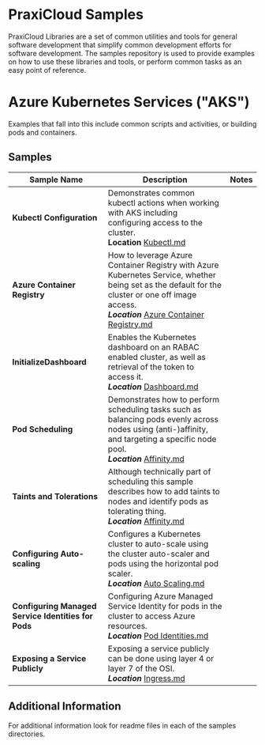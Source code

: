# PraxiCloud Samples
PraxiCloud Libraries are a set of common utilities and tools for general software development that simplify common development efforts for software development. The samples repository is used to provide examples on how to use these libraries and tools, or perform common tasks as an easy point of reference.



# Azure Kubernetes Services ("AKS")

Examples that fall into this include common scripts and activities, or building pods and containers.

## Samples

|Sample Name| Description | Notes |
| ------------- | ------------- | ------------- |
|**Kubectl Configuration**| Demonstrates common kubectl actions when working with AKS including configuring access to the cluster.<br />**Location** [Kubectl.md](Azure%20Kubernetes%20Service/Configuration/Kubectl.md) |  |
|**Azure Container Registry**| How to leverage Azure Container Registry with Azure Kubernetes Service, whether being set as the default for the cluster or one off image access.<br />***Location*** [Azure Container Registry.md](Azure%20Kubernetes%20Service/Configuration/Azure%20Container%20Registry.md) | |
|**InitializeDashboard**|Enables the Kubernetes dashboard on an RABAC enabled cluster, as well as retrieval of the token to access it.<br>***Location*** [Dashboard.md](Azure%20Kubernetes%20Service/Configuration/Dashboard.md)|  |
|**Pod Scheduling**|Demonstrates how to perform scheduling tasks such as balancing pods evenly across nodes using (anti-)affinity, and targeting a specific node pool.<br/>***Location*** [Affinity.md](Azure%20Kubernetes%20Service/Scheduling/Affinity.md)| |
|**Taints and Tolerations**|Although technically part of scheduling this sample describes how to add taints to nodes and identify pods as tolerating thing.<br/>***Location*** [Affinity.md](Azure%20Kubernetes%20Service/Scheduling/Taints.md)| |
|**Configuring Auto-scaling**|Configures a Kubernetes cluster to auto-scale using the cluster auto-scaler and pods using the horizontal pod scaler.<br/>***Location*** [Auto Scaling.md](Azure%20Kubernetes%20Service/Scaling/Auto%20Scaling.md)| |
|**Configuring Managed Service Identities for Pods**|Configuring Azure Managed Service Identity for pods in the cluster to access Azure resources.<br/>***Location*** [Pod Identities.md](Azure%20Kubernetes%20Service/Configuration/Pod%20Identities.md)| |
|**Exposing a Service Publicly**|Exposing a service publicly can be done using layer 4 or layer 7 of the OSI. <br />***Location*** [Ingress.md](Azure%20Kubernetes%20Service/Ingress/Ingress.md)| |

## Additional Information

For additional information look for readme files in each of the samples directories.